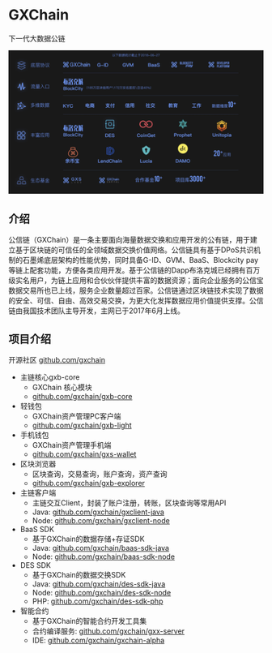 # GXChain
下一代大数据公链

![](docs/.vuepress/public/images/zh/gxchain-family.jpg)

## 介绍
公信链（GXChain）是一条主要面向海量数据交换和应用开发的公有链，用于建立基于区块链的可信任的全领域数据交换价值网络。公信链具有基于DPoS共识机制的石墨烯底层架构的性能优势，同时具备G-ID、GVM、BaaS、Blockcity pay等链上配套功能，方便各类应用开发。基于公信链的Dapp布洛克城已经拥有百万级实名用户，为链上应用和合伙伙伴提供丰富的数据资源；面向企业服务的公信宝数据交易所也已上线，服务企业数量超过百家。公信链通过区块链技术实现了数据的安全、可信、自由、高效交易交换，为更大化发挥数据应用价值提供支撑。公信链由我国技术团队主导开发，主网已于2017年6月上线。

## 项目介绍

开源社区 [github.com/gxchain](github.com/gxchain)
- 主链核心gxb-core
    - GXChain 核心模块
    - [github.com/gxchain/gxb-core](github.com/gxchain/gxb-core)
- 轻钱包
    - GXChain资产管理PC客户端
    - [github.com/gxchain/gxb-light](github.com/gxchain/gxb-light)
- 手机钱包
    - GXChain资产管理手机端
    - [github.com/gxchain/gxs-wallet](github.com/gxchain/gxs-wallet)
- 区块浏览器
    - 区块查询，交易查询，账户查询，资产查询
    - [github.com/gxchain/gxb-explorer](github.com/gxchain/gxb-explorer)
- 主链客户端
    - 主链交互Client，封装了账户注册，转账，区块查询等常用API
    - Java: [github.com/gxchain/gxclient-java](github.com/gxchain/gxclient-java)
    - Node: [github.com/gxchain/gxclient-node](github.com/gxchain/gxclient-node)
- BaaS SDK
    - 基于GXChain的数据存储+存证SDK
    - Java: [github.com/gxchain/baas-sdk-java](github.com/gxchain/baas-sdk-java)
    - Node: [github.com/gxchain/baas-sdk-node](github.com/gxchain/baas-sdk-node)
- DES SDK
    - 基于GXChain的数据交换SDK
    - Java: [github.com/gxchain/des-sdk-java](github.com/gxchain/des-sdk-java)
    - Node: [github.com/gxchain/des-sdk-node](github.com/gxchain/des-sdk-node)
    - PHP: [github.com/gxchain/des-sdk-php](github.com/gxchain/des-sdk-php)
- 智能合约
    - 基于GXChain的智能合约开发工具集
    - 合约编译服务: [github.com/gxchain/gxx-server](github.com/gxchain/gxx-server)
    - IDE: [github.com/gxchain/gxchain-alpha](github.com/gxchain/gxchain-alpha)


